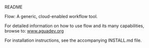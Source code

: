 README

Flow: A generic, cloud-enabled workflow tool.

For detailed information on how to use flow and its many capabilities, browse to: www.aguadev.org

For installation instructions, see the accompanying INSTALL.md file.



